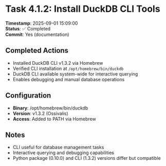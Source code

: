# Task 4.1.2: Install DuckDB CLI Tools

**Timestamp**: 2025-09-01 15:09:00  
**Status**: ✅ Completed  
**Commit**: Yes (documentation)

## Completed Actions

- Installed DuckDB CLI v1.3.2 via Homebrew
- Verified CLI installation at `/opt/homebrew/bin/duckdb`
- DuckDB CLI available system-wide for interactive querying
- Enables debugging and manual database operations

## Configuration
- **Binary**: /opt/homebrew/bin/duckdb
- **Version**: v1.3.2 (Ossivalis)
- **Access**: Added to PATH via Homebrew

## Notes
- CLI useful for database management tasks
- Interactive querying and debugging capabilities
- Python package (0.10.0) and CLI (1.3.2) versions differ but compatible
